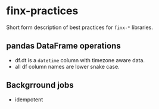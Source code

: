 # finx-practices

Short form description of best practices for `finx-*` libraries.

## pandas DataFrame operations

- df.dt is a `datetime` column with timezone aware data.
- all df column names are lower snake case.


## Backgrround jobs

- idempotent
